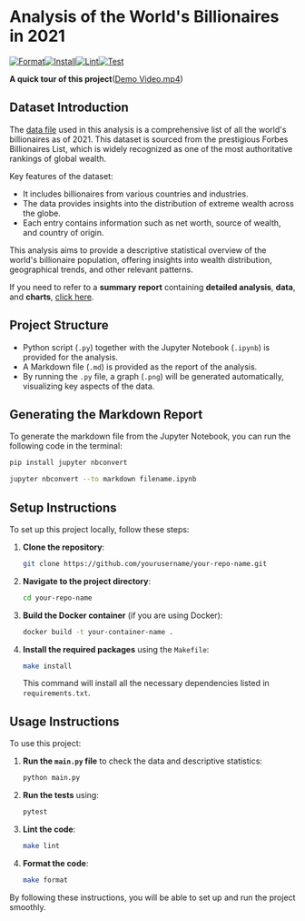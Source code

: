 # Analysis of the World's Billionaires in 2021
[![Format](https://github.com/nogibjj/zihan_polar_project/actions/workflows/format.yml/badge.svg)](https://github.com/nogibjj/zihan_polar_project/actions/workflows/format.yml)[![Install](https://github.com/nogibjj/zihan_polar_project/actions/workflows/install.yml/badge.svg)](https://github.com/nogibjj/zihan_polar_project/actions/workflows/install.yml)[![Lint](https://github.com/nogibjj/zihan_polar_project/actions/workflows/lint.yml/badge.svg)](https://github.com/nogibjj/zihan_polar_project/actions/workflows/lint.yml)[![Test](https://github.com/nogibjj/zihan_polar_project/actions/workflows/test.yml/badge.svg)](https://github.com/nogibjj/zihan_polar_project/actions/workflows/test.yml)

**A quick tour of this project**([Demo Video.mp4](https://youtu.be/KVoo54Emnjs))

## Dataset Introduction

The [data file](Billionaire_2021.csv) used in this analysis is a comprehensive list of all the world's billionaires as of 2021. This dataset is sourced from the prestigious Forbes Billionaires List, which is widely recognized as one of the most authoritative rankings of global wealth.

Key features of the dataset:
- It includes billionaires from various countries and industries.
- The data provides insights into the distribution of extreme wealth across the globe.
- Each entry contains information such as net worth, source of wealth, and country of origin.

This analysis aims to provide a descriptive statistical overview of the world's billionaire population, offering insights into wealth distribution, geographical trends, and other relevant patterns.

If you need to refer to a **summary report** containing **detailed analysis**, **data**, and **charts**, [click here](Panda_Descriptive_Project.ipynb).

## Project Structure

* Python script (`.py`) together with the Jupyter Notebook (`.ipynb`) is provided for the analysis.
* A Markdown file (`.md`) is provided as the report of the analysis.
* By running the `.py` file, a graph (`.png`) will be generated automatically, visualizing key aspects of the data.

## Generating the Markdown Report

To generate the markdown file from the Jupyter Notebook, you can run the following code in the terminal:

```bash
pip install jupyter nbconvert
```
```bash
jupyter nbconvert --to markdown filename.ipynb
```

## Setup Instructions
To set up this project locally, follow these steps:

1. **Clone the repository**:
    ```bash
    git clone https://github.com/yourusername/your-repo-name.git
    ```
   
2. **Navigate to the project directory**:
    ```bash
    cd your-repo-name
    ```

3. **Build the Docker container** (if you are using Docker):
    ```bash
    docker build -t your-container-name .
    ```

4. **Install the required packages** using the `Makefile`:
    ```bash
    make install
    ```

   This command will install all the necessary dependencies listed in `requirements.txt`.

## Usage Instructions
To use this project:

1. **Run the `main.py` file** to check the data and descriptive statistics:
    ```bash
    python main.py
    ```

2. **Run the tests** using:
    ```bash
    pytest
    ```

3. **Lint the code**:
    ```bash
    make lint
    ```

4. **Format the code**:
    ```bash
    make format
    ```

By following these instructions, you will be able to set up and run the project smoothly.
